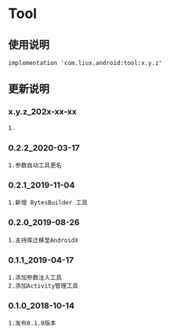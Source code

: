 Tool
===

使用说明
---
```
implementation 'com.liux.android:tool:x.y.z'
```

更新说明
---
### x.y.z_202x-xx-xx
    1.

### 0.2.2_2020-03-17
    1.参数自动工具更名

### 0.2.1_2019-11-04
    1.新增 BytesBuilder 工具

### 0.2.0_2019-08-26
    1.支持库迁移至AndroidX

### 0.1.1_2019-04-17
    1.添加参数注入工具
    2.添加Activity管理工具

### 0.1.0_2018-10-14
    1.发布0.1.0版本